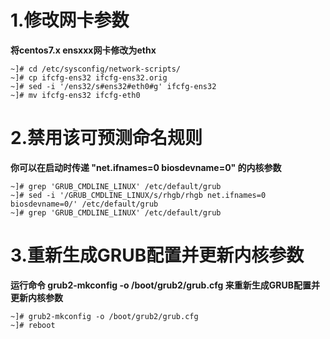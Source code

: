 # 1.修改网卡参数

**将centos7.x ensxxx网卡修改为ethx**

	~]# cd /etc/sysconfig/network-scripts/
	~]# cp ifcfg-ens32 ifcfg-ens32.orig
	~]# sed -i '/ens32/s#ens32#eth0#g' ifcfg-ens32
	~]# mv ifcfg-ens32 ifcfg-eth0

# 2.禁用该可预测命名规则

**你可以在启动时传递 "net.ifnames=0 biosdevname=0" 的内核参数**

	~]# grep 'GRUB_CMDLINE_LINUX' /etc/default/grub
	~]# sed -i '/GRUB_CMDLINE_LINUX/s/rhgb/rhgb net.ifnames=0 biosdevname=0/' /etc/default/grub
	~]# grep 'GRUB_CMDLINE_LINUX' /etc/default/grub

# 3.重新生成GRUB配置并更新内核参数

**运行命令 grub2-mkconfig -o /boot/grub2/grub.cfg 来重新生成GRUB配置并更新内核参数**

	~]# grub2-mkconfig -o /boot/grub2/grub.cfg
	~]# reboot